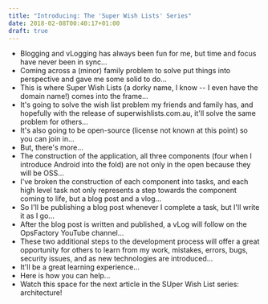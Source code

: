 ```yaml
---
title: "Introducing: The 'Super Wish Lists' Series"
date: 2018-02-08T00:40:17+01:00
draft: true
---
```


- Blogging and vLogging has always been fun for me, but time and focus have never been in sync...
- Coming across a (minor) family problem to solve put things into perspective and gave me some solid to do...
- This is where Super Wish Lists (a dorky name, I know -- I even have the domain name!) comes into the frame...
- It's going to solve the wish list problem my friends and family has, and hopefully with the release of superwishlists.com.au, it'll solve the same problem for others...
- It's also going to be open-source (license not known at this point) so you can join in...
- But, there's more...
- The construction of the application, all three components (four when I introduce Android into the fold) are not only in the open because they will be OSS...
- I've broken the construction of each component into tasks, and each high level task not only represents a step towards the component coming to life, but a blog post and a vlog...
- So I'll be publishing a blog post whenever I complete a task, but I'll write it as I go...
- After the blog post is written and published, a vLog will follow on the OpsFactory YouTube channel...
- These two additional steps to the development process will offer a great opportunity for others to learn from my work, mistakes, errors, bugs, security issues, and as new technologies are introduced...
- It'll be a great learning experience...
- Here is how you can help...
- Watch this space for the next article in the SUper Wish List series: architecture!
